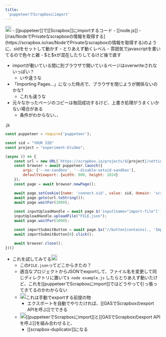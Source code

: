 ```yaml
---
title:
 'puppeteerでScrapboxにimport'
---
```


<img src='https://scrapbox.io/api/pages/blu3mo-public/public/icon' alt='public.icon' height="19.5"/>
- [[puppeteer]]で[[Scrapbox]]にimportするコード
- [[node.js]]
- [/ras/NodeでPrivateなscrapboxの情報を取得する](https://scrapbox.io/ras/NodeでPrivateなscrapboxの情報を取得する)のように、sidをセットして動かす
- とりあえず動くレベル
    - 雰囲気でjavascriptを書いてるので色々と雑
    - $と$xが混在したりしてるけど後で直す

- importが動いている間に別ブラウザで開いているページはoverwriteされないっぽい？
    - いや違うな
- 「Importing Pages...」になった時点で、ブラウザを閉じようが関係ないのかな?
    - これも違うな
- 元々なかったページのコピーは毎回成功するけど、上書き処理がうまくいかない場合がある
    - 条件がわからない、、

 .js

```javascript
const puppeteer = require('puppeteer');

const sid = "YOUR SID"
const project = "experiment-blu3mo";

(async () => {
    const url = new URL(`https://scrapbox.io/projects/${project}/settings/page-data`);
    const browser = await puppeteer.launch({
        args: ['--no-sandbox', '--disable-setuid-sandbox'],
        defaultViewport: {width: 800, height: 1024}
    });
    const page = await browser.newPage();

    await page.setCookie({name: 'connect.sid', value: sid, domain: 'scrapbox.io'});
    await page.goto(url.toString());
    await page.waitFor(1000);
    
    const inputUploadHandle = await page.$('input[name="import-file"]');
    inputUploadHandle.uploadFile("FILE.json");
    await page.waitFor(1000);

    const importSubmitButton = await page.$x("//button[contains(., 'Import Pages')]");
    await importSubmitButton[0].click();

    await browser.close();
})()
```


- これを試してみてる<img src='https://scrapbox.io/api/pages/blu3mo-public/tkgshn/icon' alt='tkgshn.icon' height="19.5"/>
    - この`FILE.json`ってどこからきたの？
    - 適当なプロジェクトからJSONでexportして、ファイル名を変更して同じディレクトリに置いて`$ node example.js` したらとりあえず動いたけど、これを[[puppeteerでScrapboxにimport]]ではどうやって引っ張ってきてるのかわからない
    - <img src='https://scrapbox.io/api/pages/blu3mo-public/blu3mo/icon' alt='blu3mo.icon' height="19.5"/>これは手動でexportする前提の物
        - エクスポートを自動でやりたければ、[[GASでScrapboxのexport APIを呼ぶ]]でできる
    - <img src='https://scrapbox.io/api/pages/blu3mo-public/blu3mo/icon' alt='blu3mo.icon' height="19.5"/>[[puppeteerでScrapboxにimport]]と[[GASでScrapboxのexport APIを呼ぶ]]を組み合わせると、
        - [[scrapbox-duplicator]]になる
